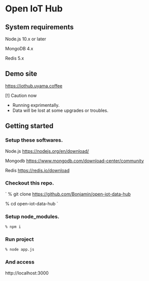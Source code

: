 # Open IoT Hub

## System requirements

Node.js 10.x or later

MongoDB 4.x

Redis 5.x

## Demo site

https://iothub.uyama.coffee
 
[!] Caution now

- Running exprimentally.
- Data will be lost at some upgrades or troubles. 

## Getting started

### Setup these softwares.

Node.js https://nodejs.org/en/download/

Mongodb https://www.mongodb.com/download-center/community

Redis https://redis.io/download

### Checkout this repo.

`
% git clone https://github.com/Bonjamin/open-iot-data-hub

% cd open-iot-data-hub
`

### Setup node_modules.

`
% npm i
`

### Run project

`
% node app.js
`

### And access

http://localhost:3000
